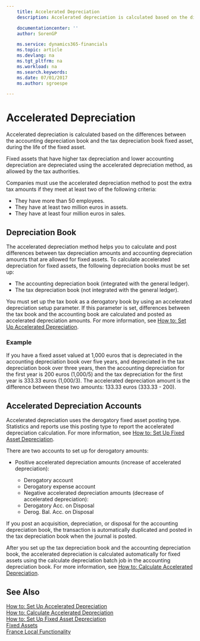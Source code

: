```yaml
---
    title: Accelerated Depreciation
    description: Accelerated depreciation is calculated based on the differences between the accounting depreciation book and the tax depreciation book fixed asset, during the life of the fixed asset.

    documentationcenter: ''
    author: SorenGP

    ms.service: dynamics365-financials
    ms.topic: article
    ms.devlang: na
    ms.tgt_pltfrm: na
    ms.workload: na
    ms.search.keywords:
    ms.date: 07/01/2017
    ms.author: sgroespe

---
```

# Accelerated Depreciation
Accelerated depreciation is calculated based on the differences between the accounting depreciation book and the tax depreciation book fixed asset, during the life of the fixed asset.  

Fixed assets that have higher tax depreciation and lower accounting depreciation are depreciated using the accelerated depreciation method, as allowed by the tax authorities.  

Companies must use the accelerated depreciation method to post the extra tax amounts if they meet at least two of the following criteria:  

- They have more than 50 employees.  
- They have at least two million euros in assets.  
- They have at least four million euros in sales.  

## Depreciation Book  
The accelerated depreciation method helps you to calculate and post differences between tax depreciation amounts and accounting depreciation amounts that are allowed for fixed assets. To calculate accelerated depreciation for fixed assets, the following depreciation books must be set up:  

- The accounting depreciation book (integrated with the general ledger).  
- The tax depreciation book (not integrated with the general ledger).  

You must set up the tax book as a derogatory book by using an accelerated depreciation setup parameter. If this parameter is set, differences between the tax book and the accounting book are calculated and posted as accelerated depreciation amounts. For more information, see [How to: Set Up Accelerated Depreciation](how-to-set-up-accelerated-depreciation.md).  

### Example  
 If you have a fixed asset valued at 1,000 euros that is depreciated in the accounting depreciation book over five years, and depreciated in the tax depreciation book over three years, then the accounting depreciation for the first year is 200 euros (1,000/5) and the tax depreciation for the first year is 333.33 euros (1,000/3). The accelerated depreciation amount is the difference between these two amounts: 133.33 euros (333.33 - 200).  

## Accelerated Depreciation Accounts  
Accelerated depreciation uses the derogatory fixed asset posting type. Statistics and reports use this posting type to report the accelerated depreciation calculation. For more information, see [How to: Set Up Fixed Asset Depreciation](../../fa-how-setup-depreciation.md).  

There are two accounts to set up for derogatory amounts:  

- Positive accelerated depreciation amounts (increase of accelerated depreciation):  

    - Derogatory account  
    - Derogatory expense account  
    - Negative accelerated depreciation amounts (decrease of accelerated depreciation):  
    - Derogatory Acc. on Disposal  
    - Derog. Bal. Acc. on Disposal  

If you post an acquisition, depreciation, or disposal for the accounting depreciation book, the transaction is automatically duplicated and posted in the tax depreciation book when the journal is posted.  

After you set up the tax depreciation book and the accounting depreciation book, the accelerated depreciation is calculated automatically for fixed assets using the calculate depreciation batch job in the accounting depreciation book. For more information, see [How to: Calculate Accelerated Depreciation](how-to-calculate-accelerated-depreciation.md).  

## See Also  
 [How to: Set Up Accelerated Depreciation](how-to-set-up-accelerated-depreciation.md)   
 [How to: Calculate Accelerated Depreciation](how-to-calculate-accelerated-depreciation.md)   
 [How to: Set Up Fixed Asset Depreciation](../../fa-how-setup-depreciation.md)   
[Fixed Assets](../../fa-manage.md)  
 [France Local Functionality](france-local-functionality.md)
